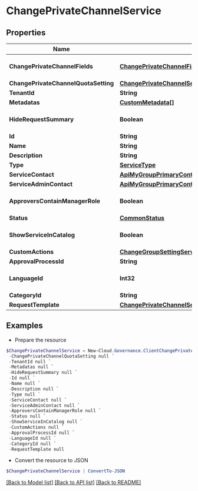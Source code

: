 # ChangePrivateChannelService
## Properties

Name | Type | Description | Notes
------------ | ------------- | ------------- | -------------
**ChangePrivateChannelFields** | [**ChangePrivateChannelFieldModel[]**](ChangePrivateChannelFieldModel.md) | Change PrivateChannel fields | [optional] 
**ChangePrivateChannelQuotaSetting** | [**ChangePrivateChannelServiceChangePrivateChannelQuotaSetting**](ChangePrivateChannelServiceChangePrivateChannelQuotaSetting.md) |  | [optional] 
**TenantId** | **String** | Tenant id | [optional] 
**Metadatas** | [**CustomMetadata[]**](CustomMetadata.md) |  | [optional] 
**HideRequestSummary** | **Boolean** |  | [optional] [default to $false]
**Id** | **String** |  | [optional] 
**Name** | **String** |  | [optional] 
**Description** | **String** |  | [optional] 
**Type** | [**ServiceType**](ServiceType.md) |  | [optional] 
**ServiceContact** | [**ApiMyGroupPrimaryContact**](ApiMyGroupPrimaryContact.md) |  | [optional] 
**ServiceAdminContact** | [**ApiMyGroupPrimaryContact**](ApiMyGroupPrimaryContact.md) |  | [optional] 
**ApproversContainManagerRole** | **Boolean** |  | [optional] [default to $false]
**Status** | [**CommonStatus**](CommonStatus.md) |  | [optional] 
**ShowServiceInCatalog** | **Boolean** |  | [optional] [default to $false]
**CustomActions** | [**ChangeGroupSettingServiceCustomActions**](ChangeGroupSettingServiceCustomActions.md) |  | [optional] 
**ApprovalProcessId** | **String** |  | [optional] 
**LanguageId** | **Int32** |  | [optional] [default to 0]
**CategoryId** | **String** |  | [optional] 
**RequestTemplate** | [**ChangePrivateChannelServiceRequestTemplate**](ChangePrivateChannelServiceRequestTemplate.md) |  | [optional] 

## Examples

- Prepare the resource
```powershell
$ChangePrivateChannelService = New-Cloud.Governance.ClientChangePrivateChannelService  -ChangePrivateChannelFields null `
 -ChangePrivateChannelQuotaSetting null `
 -TenantId null `
 -Metadatas null `
 -HideRequestSummary null `
 -Id null `
 -Name null `
 -Description null `
 -Type null `
 -ServiceContact null `
 -ServiceAdminContact null `
 -ApproversContainManagerRole null `
 -Status null `
 -ShowServiceInCatalog null `
 -CustomActions null `
 -ApprovalProcessId null `
 -LanguageId null `
 -CategoryId null `
 -RequestTemplate null
```

- Convert the resource to JSON
```powershell
$ChangePrivateChannelService | ConvertTo-JSON
```

[[Back to Model list]](../README.md#documentation-for-models) [[Back to API list]](../README.md#documentation-for-api-endpoints) [[Back to README]](../README.md)

